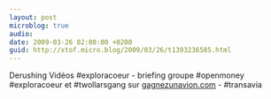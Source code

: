 ```yaml
---
layout: post
microblog: true
audio: 
date: 2009-03-26 02:00:00 +0200
guid: http://xtof.micro.blog/2009/03/26/t1393236585.html
---
```

Derushing Vidéos #exploracoeur -  briefing groupe #openmoney #exploracoeur et #twollarsgang sur [gagnezunavion.com](http://gagnezunavion.com) - #transavia
